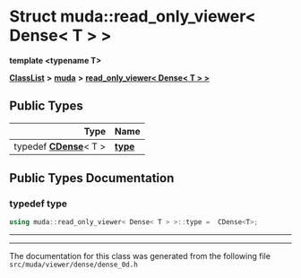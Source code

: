 

# Struct muda::read\_only\_viewer&lt; Dense&lt; T &gt; &gt;

**template &lt;typename T&gt;**



[**ClassList**](annotated.md) **>** [**muda**](namespacemuda.md) **>** [**read\_only\_viewer&lt; Dense&lt; T &gt; &gt;**](structmuda_1_1read__only__viewer_3_01_dense_3_01_t_01_4_01_4.md)






















## Public Types

| Type | Name |
| ---: | :--- |
| typedef [**CDense**](classmuda_1_1_dense_viewer_t.md)&lt; T &gt; | [**type**](#typedef-type)  <br> |
















































## Public Types Documentation




### typedef type 

```C++
using muda::read_only_viewer< Dense< T > >::type =  CDense<T>;
```




<hr>

------------------------------
The documentation for this class was generated from the following file `src/muda/viewer/dense/dense_0d.h`

